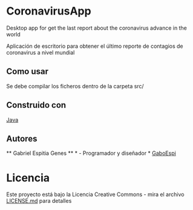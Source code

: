 # CoronavirusApp
Desktop app for get the last report about the coronavirus advance in the world

Aplicación de escritorio para obtener el último reporte de contagios de coronavirus a nivel mundial

## Como usar
Se debe compilar los ficheros dentro de la carpeta src/

## Construido con
[Java](www.java.com)

## Autores
** Gabriel Espitia Genes ** * - Programador y diseñador * [GaboEspi](https://github.com/GaboEspi)

# Licencia
Este proyecto está bajo la Licencia Creative Commons - mira el archivo [LICENSE.md](LICENSE.md) para detalles
